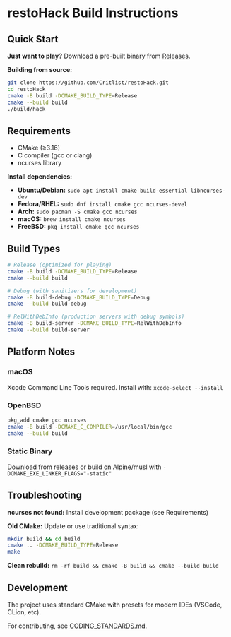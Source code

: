 # restoHack Build Instructions

## Quick Start

**Just want to play?** Download a pre-built binary from [Releases](https://github.com/Critlist/restoHack/releases).

**Building from source:**

```bash
git clone https://github.com/Critlist/restoHack.git
cd restoHack
cmake -B build -DCMAKE_BUILD_TYPE=Release
cmake --build build
./build/hack
```

## Requirements

- CMake (≥3.16)
- C compiler (gcc or clang)
- ncurses library

**Install dependencies:**

- **Ubuntu/Debian:** `sudo apt install cmake build-essential libncurses-dev`
- **Fedora/RHEL:** `sudo dnf install cmake gcc ncurses-devel`
- **Arch:** `sudo pacman -S cmake gcc ncurses`
- **macOS:** `brew install cmake ncurses`
- **FreeBSD:** `pkg install cmake gcc ncurses`

## Build Types

```bash
# Release (optimized for playing)
cmake -B build -DCMAKE_BUILD_TYPE=Release
cmake --build build

# Debug (with sanitizers for development)
cmake -B build-debug -DCMAKE_BUILD_TYPE=Debug
cmake --build build-debug

# RelWithDebInfo (production servers with debug symbols)
cmake -B build-server -DCMAKE_BUILD_TYPE=RelWithDebInfo
cmake --build build-server
```

## Platform Notes

### macOS

Xcode Command Line Tools required. Install with: `xcode-select --install`

### OpenBSD

```bash
pkg_add cmake gcc ncurses
cmake -B build -DCMAKE_C_COMPILER=/usr/local/bin/gcc
cmake --build build
```

### Static Binary

Download from releases or build on Alpine/musl with `-DCMAKE_EXE_LINKER_FLAGS="-static"`

## Troubleshooting

**ncurses not found:** Install development package (see Requirements)

**Old CMake:** Update or use traditional syntax:

```bash
mkdir build && cd build
cmake .. -DCMAKE_BUILD_TYPE=Release
make
```

**Clean rebuild:** `rm -rf build && cmake -B build && cmake --build build`

## Development

The project uses standard CMake with presets for modern IDEs (VSCode, CLion, etc).

For contributing, see [CODING_STANDARDS.md](CODING_STANDARDS.md).
